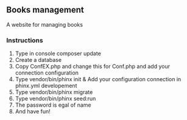 ## Books management  
A website for managing books  
### Instructions
1. Type in console composer update  
2. Create a database  
3. Copy ConfEX.php and change this for Conf.php and add your connection configuration 
4. Type vendor/bin/phinx init & Add your configuration connection in phinx.yml developement
5. Type vendor/bin/phinx migrate
6. Type vendor/bin/phinx seed:run
7. The password is egal of name
8. And have fun!